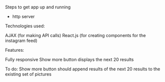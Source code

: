 Steps to get app up and running
- http server

Technologies used:

AJAX (for making API calls)
React.js (for creating components for the instagram feed)

Features:

Fully responsive
Show more button displays the next 20 results

To do:
Show more button should append results of the next 20 results to the existing set of pictures



